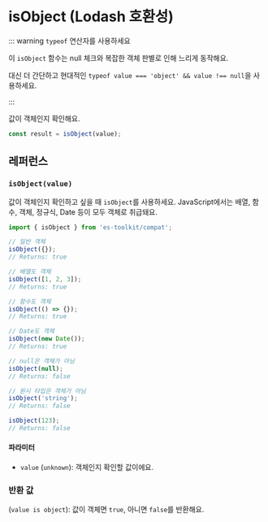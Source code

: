 # isObject (Lodash 호환성)

::: warning `typeof` 연산자를 사용하세요

이 `isObject` 함수는 null 체크와 복잡한 객체 판별로 인해 느리게 동작해요.

대신 더 간단하고 현대적인 `typeof value === 'object' && value !== null`을 사용하세요.

:::

값이 객체인지 확인해요.

```typescript
const result = isObject(value);
```

## 레퍼런스

### `isObject(value)`

값이 객체인지 확인하고 싶을 때 `isObject`를 사용하세요. JavaScript에서는 배열, 함수, 객체, 정규식, Date 등이 모두 객체로 취급돼요.

```typescript
import { isObject } from 'es-toolkit/compat';

// 일반 객체
isObject({});
// Returns: true

// 배열도 객체
isObject([1, 2, 3]);
// Returns: true

// 함수도 객체
isObject(() => {});
// Returns: true

// Date도 객체
isObject(new Date());
// Returns: true

// null은 객체가 아님
isObject(null);
// Returns: false

// 원시 타입은 객체가 아님
isObject('string');
// Returns: false

isObject(123);
// Returns: false
```

#### 파라미터

- `value` (`unknown`): 객체인지 확인할 값이에요.

### 반환 값

(`value is object`): 값이 객체면 `true`, 아니면 `false`를 반환해요.
